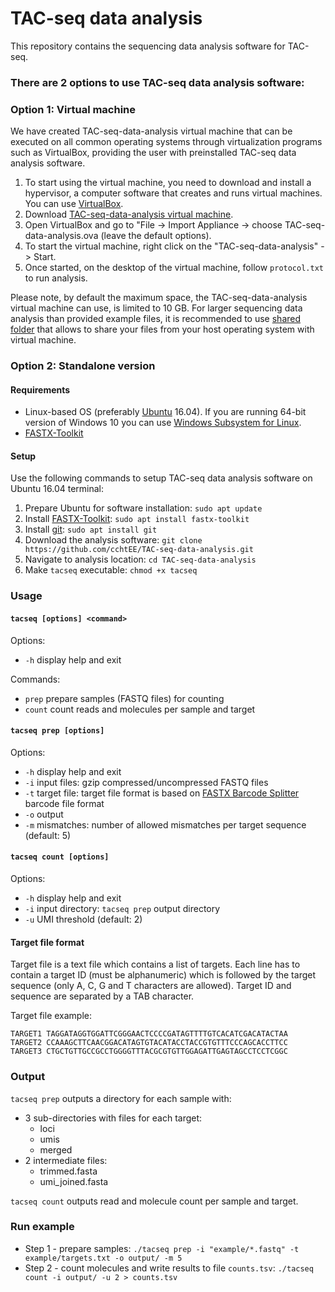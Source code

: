 # TAC-seq data analysis
This repository contains the sequencing data analysis software for TAC-seq.

### There are 2 options to use TAC-seq data analysis software:

### Option 1: Virtual machine
We have created TAC-seq-data-analysis virtual machine that can be executed on all common operating systems through virtualization programs such as VirtualBox, providing the user with preinstalled TAC-seq data analysis software.

1. To start using the virtual machine, you need to download and install a hypervisor, a computer software that creates and runs virtual machines. You can use [VirtualBox](https://www.virtualbox.org/wiki/Downloads).
2. Download [TAC-seq-data-analysis virtual machine](https://www.dropbox.com/s/867beq9m2q9v6eq/TAC-seq-data-analysis.ova?dl=0).
3. Open VirtualBox and go to "File -> Import Appliance -> choose TAC-seq-data-analysis.ova (leave the default options).
4. To start the virtual machine, right click on the "TAC-seq-data-analysis" -> Start.
5. Once started, on the desktop of the virtual machine, follow `protocol.txt` to run analysis.

Please note, by default the maximum space, the TAC-seq-data-analysis virtual machine can use, is limited to 10 GB. For larger sequencing data analysis than provided example files, it is recommended to use [shared folder](https://www.howtogeek.com/189974/how-to-share-your-computers-files-with-a-virtual-machine/) that allows to share your files from your host operating system with virtual machine. 

### Option 2: Standalone version
#### Requirements
* Linux-based OS (preferably [Ubuntu](https://www.ubuntu.com/desktop) 16.04). If you are running 64-bit version of Windows 10 you can use [Windows Subsystem for Linux](https://docs.microsoft.com/en-us/windows/wsl/install-win10). 
* [FASTX-Toolkit](https://github.com/agordon/fastx_toolkit)

#### Setup
Use the following commands to setup TAC-seq data analysis software on Ubuntu 16.04 terminal:
1. Prepare Ubuntu for software installation: `sudo apt update`
2. Install [FASTX-Toolkit](http://hannonlab.cshl.edu/fastx_toolkit/index.html): `sudo apt install fastx-toolkit`
3. Install [git](https://git-scm.com/): `sudo apt install git`
4. Download the analysis software: `git clone https://github.com/cchtEE/TAC-seq-data-analysis.git`
5. Navigate to analysis location: `cd TAC-seq-data-analysis`
6. Make `tacseq` executable: `chmod +x tacseq`

### Usage
#### `tacseq [options] <command>`
Options:
* `-h` display help and exit

Commands:
* `prep` prepare samples (FASTQ files) for counting
* `count` count reads and molecules per sample and target

#### `tacseq prep [options]`
Options:
* `-h` display help and exit
* `-i` input files: gzip compressed/uncompressed FASTQ files
* `-t` target file: target file format is based on [FASTX Barcode Splitter](http://hannonlab.cshl.edu/fastx_toolkit/commandline.html#fastx_barcode_splitter_usage) barcode file format
* `-o` output
* `-m` mismatches: number of allowed mismatches per target sequence (default: 5)

#### `tacseq count [options]`
Options:
* `-h` display help and exit
* `-i` input directory: `tacseq prep` output directory
* `-u` UMI threshold (default: 2)

#### Target file format
Target file is a text file which contains a list of targets. Each line has to contain a target ID (must be alphanumeric) which is followed by the target sequence (only A, C, G and T characters are allowed). Target ID and sequence are separated by a TAB character.

Target file example:

    TARGET1 TAGGATAGGTGGATTCGGGAACTCCCCGATAGTTTTGTCACATCGACATACTAA
    TARGET2 CCAAAGCTTCAACGGACATAGTGTACATACCTACCGTGTTTCCCAGCACCTTCC
    TARGET3 CTGCTGTTGCCGCCTGGGGTTTACGCGTGTTGGAGATTGAGTAGCCTCCTCGGC

### Output
`tacseq prep` outputs a directory for each sample with:
* 3 sub-directories with files for each target:
	* loci
	* umis
	* merged
* 2 intermediate files:
	* trimmed.fasta
	* umi_joined.fasta

`tacseq count` outputs read and molecule count per sample and target.

### Run example
* Step 1 - prepare samples:
`./tacseq prep -i "example/*.fastq" -t example/targets.txt -o output/ -m 5`
* Step 2 - count molecules and write results to file `counts.tsv`:
`./tacseq count -i output/ -u 2 > counts.tsv`
